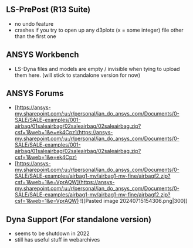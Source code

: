 ## LS-PrePost (R13 Suite)
- no undo feature
- crashes if you try to open up any d3plotx (x = some integer) file other than the first one
## ANSYS Workbench
- LS-Dyna files and models are empty / invisible when tying to upload them here. (will stick to standalone version for now)
## ANSYS Forums
- [https://ansys-my.sharepoint.com/:u:/r/personal/ian_do_ansys_com/Documents/0-SALE/SALE-examples/001-airbag/01saleairbag/02saleairbag/02saleairbag.zip?csf=1&web=1&e=ek4Cpz](https://ansys-my.sharepoint.com/:u:/r/personal/ian_do_ansys_com/Documents/0-SALE/SALE-examples/001-airbag/01saleairbag/02saleairbag/02saleairbag.zip?csf=1&web=1&e=ek4Cpz)
- [https://ansys-my.sharepoint.com/:u:/r/personal/ian_do_ansys_com/Documents/0-SALE/SALE-examples/airbag1-mv/airbag1-mv-fine/airbagf2.zip?csf=1&web=1&e=VprAQW](https://ansys-my.sharepoint.com/:u:/r/personal/ian_do_ansys_com/Documents/0-SALE/SALE-examples/airbag1-mv/airbag1-mv-fine/airbagf2.zip?csf=1&web=1&e=VprAQW)
![[Pasted image 20240715154306.png|300]]
## Dyna Support (For standalone version)
- seems to be shutdown in 2022
- still has useful stuff in webarchives
